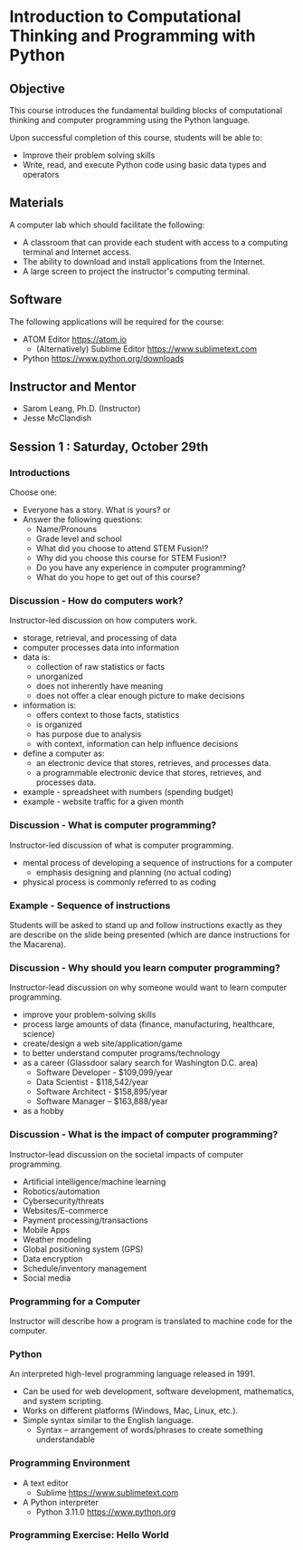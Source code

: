 # Introduction to Computational Thinking and Programming with Python

## Objective

This course introduces the fundamental building blocks of computational thinking and computer programming using the Python language.

Upon successful completion of this course, students will be able to:

- Improve their problem solving skills
- Write, read, and execute Python code using basic data types and operators

## Materials

A computer lab which should facilitate the following:

- A classroom that can provide each student with access to a computing terminal and Internet access.
- The ability to download and install applications from the Internet.
- A large screen to project the instructor's computing terminal.

## Software

The following applications will be required for the course:

- ATOM Editor https://atom.io
  - (Alternatively) Sublime Editor https://www.sublimetext.com
- Python https://www.python.org/downloads

## Instructor and Mentor
- Sarom Leang, Ph.D. (Instructor)
- Jesse McClandish

## Session 1 : Saturday, October 29th

### Introductions
Choose one:
- Everyone has a story. What is yours?
or
- Answer the following questions:
  - Name/Pronouns
  - Grade level and school
  - What did you choose to attend STEM Fusion!?
  - Why did you choose this course for STEM Fusion!?
  - Do you have any experience in computer programming?
  - What do you hope to get out of this course?

### Discussion - How do computers work?
Instructor-led discussion on how computers work.
- storage, retrieval, and processing of data
- computer processes data into information
- data is:
  - collection of raw statistics or facts
  - unorganized
  - does not inherently have meaning
  - does not offer a clear enough picture to make decisions
- information is:
  - offers context to those facts, statistics
  - is organized
  - has purpose due to analysis
  - with context, information can help influence decisions
- define a computer as:
  - an electronic device that stores, retrieves, and processes data.
  - a programmable electronic device that stores, retrieves, and
processes data.
- example - spreadsheet with numbers (spending budget)
- example - website traffic for a given month

### Discussion - What is computer programming?
Instructor-led discussion of what is computer programming.
- mental process of developing a sequence of instructions for a computer
  - emphasis designing and planning (no actual coding)
- physical process is commonly referred to as coding

### Example - Sequence of instructions
Students will be asked to stand up and follow instructions exactly as they are describe on the slide being presented (which are dance instructions for the Macarena).

### Discussion - Why should you learn computer programming?
Instructor-lead discussion on why someone would want to learn computer programming.
- improve your problem-solving skills
- process large amounts of data (finance, manufacturing, healthcare, science)
- create/design a web site/application/game
- to better understand computer programs/technology
- as a career (Glassdoor salary search for Washington D.C. area)
  - Software Developer - $109,099/year
  - Data Scientist - $118,542/year
  - Software Architect - $158,895/year
  - Software Manager – $163,888/year
- as a hobby

### Discussion - What is the impact of computer programming?
Instructor-lead discussion on the societal impacts of computer programming.
- Artificial intelligence/machine learning 
- Robotics/automation
- Cybersecurity/threats
- Websites/E-commerce
- Payment processing/transactions 
- Mobile Apps
- Weather modeling
- Global positioning system (GPS)
- Data encryption
- Schedule/inventory management 
- Social media

### Programming for a Computer
Instructor will describe how a program is translated to machine code for the computer.

### Python
An interpreted high-level programming language released in 1991.
- Can be used for web development, software development, mathematics, and system scripting.
- Works on different platforms (Windows, Mac, Linux, etc.).
- Simple syntax similar to the English language.
  - Syntax – arrangement of words/phrases to create something understandable

### Programming Environment
- A text editor
  - Sublime https://www.sublimetext.com
- A Python interpreter
  - Python 3.11.0 https://www.python.org

### Programming Exercise: Hello World
